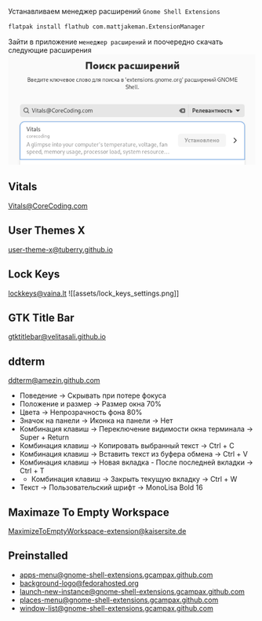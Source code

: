 Устанавливаем менеджер расширений `Gnome Shell Extensions`
```sh
flatpak install flathub com.mattjakeman.ExtensionManager
```

Зайти в приложение `менеджер расширений` и поочередно скачать следующие расширения
![](../assets/Pasted%20image%2020240815232103.png)
## Vitals
Vitals@CoreCoding.com

## User Themes X
user-theme-x@tuberry.github.io

## Lock Keys
lockkeys@vaina.lt
![[assets/lock_keys_settings.png]]

## GTK Title Bar
gtktitlebar@velitasali.github.io

## ddterm
ddterm@amezin.github.com
- Поведение -> Скрывать при потере фокуса
- Положение и размер -> Размер окна 70%
- Цвета -> Непрозрачность фона 80%
- Значок на панели -> Иконка на панели -> Нет
- Комбинация клавиш -> Переключение видимости окна терминала -> Super + Return
- Комбинация клавиш -> Копировать выбранный текст -> Ctrl + C
- Комбинация клавиш -> Вставить текст из буфера обмена -> Ctrl + V
- Комбинация клавиш -> Новая вкладка - После последней вкладки -> Ctrl + T
- - Комбинация клавиш -> Закрыть текущую вкладку -> Ctrl + W
- Текст -> Пользовательский шрифт -> MonoLisa Bold 16

## Maximaze To Empty Workspace
MaximizeToEmptyWorkspace-extension@kaisersite.de

## Preinstalled
- apps-menu@gnome-shell-extensions.gcampax.github.com
- background-logo@fedorahosted.org
- launch-new-instance@gnome-shell-extensions.gcampax.github.com
- places-menu@gnome-shell-extensions.gcampax.github.com
- window-list@gnome-shell-extensions.gcampax.github.com
